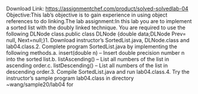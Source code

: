Download Link: https://assignmentchef.com/product/solved-solvedlab-04
<br>
Objective:This lab’s objective is to gain experience in using object references to do linking.The lab assignment:In this lab you are to implement a sorted list with the doubly linked technique. You are required to use the following DLNode class.public class DLNode {double data;DLNode Prev= null, Next=null;}1. Download instructor’s SortedList.java, DLNode.class and lab04.class.2. Complete program SortedList.java by implementing the following methods.a. insert(double n) – Insert double precision number n into the sorted list.b. listAscending() – List all numbers of the list in ascending order.c. listDescending() – List all numbers of the list in descending order.3. Compile SortedList.java and run lab04.class.4. Try the instructor’s sample program lab04.class in directory ~wang/sample20/lab04 for